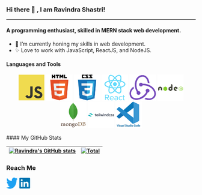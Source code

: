 ### Hi there 👋 , I am Ravindra Shastri!
--------
#### A programming enthusiast, skilled in MERN stack web development.

- 🌱 I’m currently honing my skills in web development.
- ✨ Love to work with JavaScript, ReactJS, and NodeJS. 

#### Languages and Tools
<p align="center">
 <img src="https://github.com/devicons/devicon/blob/master/icons/javascript/javascript-original.svg" alt="JavaScript Logo" width="70" height="70" /> 
  <img src="https://github.com/devicons/devicon/blob/master/icons/html5/html5-original-wordmark.svg" alt="HTML Logo" width="70" height="70" />                     <img src="https://github.com/devicons/devicon/blob/master/icons/css3/css3-original-wordmark.svg" alt="CSS Logo" width="70" height="70"/> <img src="https://github.com/devicons/devicon/blob/master/icons/react/react-original-wordmark.svg" alt="React Logo" width="70" height="70" />
  <img src="https://github.com/devicons/devicon/blob/master/icons/redux/redux-original.svg" alt="Redux Logo" width="70" height="70" />
  <img src="https://github.com/devicons/devicon/blob/master/icons/nodejs/nodejs-original-wordmark.svg" alt="Node Logo" width="70" height="70" /><img src="https://github.com/devicons/devicon/blob/master/icons/mongodb/mongodb-original-wordmark.svg" alt="MongoDB Logo" width="70" height="70" />
  <img src="https://github.com/devicons/devicon/blob/master/icons/tailwindcss/tailwindcss-original-wordmark.svg" alt="Tailwind logo" width="70" height="70" />
  <img src="https://github.com/devicons/devicon/blob/master/icons/vscode/vscode-original-wordmark.svg" alt="VSCode Logo" width="70" height="70" />
</p>
#### My GitHub Stats

[![Ravindra's GitHub stats](https://github-readme-stats.vercel.app/api?username=ravindra-shastri&iclude_all_commits=true&hide=stars&count_private=true&show_icons=true&theme=synthwave)](https://github.com/ravindra-shastri/github-readme-stats)|[![Total](https://github-readme-streak-stats.herokuapp.com/?user=ravindra-shastri&theme=synthwave)](https://github.com/ravindra-shastri/github-readme-stats)
|---|---|
<!-- [![Top Langs](https://github-readme-stats.vercel.app/api/top-langs/?username=ravindra-shastri&hide=CSS,ruby,shell,pug&layout=compact&theme=synthwave)](https://github.com/ravindra-shastri/github-readme-stats) -->


### Reach Me 
<a href="https://twitter.com/ravindrashast13" target="_blank"><img src="https://github.com/devicons/devicon/blob/master/icons/twitter/twitter-original.svg" alt="Twitter Logo" width="30" /></a>           <a href="https://www.linkedin.com/in/ravindra-shastri-3942a720b/" target="_blank"><img src="https://github.com/devicons/devicon/blob/master/icons/linkedin/linkedin-original.svg" alt="LinkedIn Logo" width="30"/></a>
<!--
**ravindra-shastri/ravindra-shastri** is a ✨ _special_ ✨ repository because its `README.md` (this file) appears on your GitHub profile.


<!--
**Ravindra-Shastri/Ravindra-Shastri** is a ✨ _special_ ✨ repository because its `README.md` (this file) appears on your GitHub profile.

Here are some ideas to get you started:

- 🔭 I’m currently working on ...
- 🌱 I’m currently learning ...
- 👯 I’m looking to collaborate on ...
- 🤔 I’m looking for help with ...
- 💬 Ask me about ...
- 📫 How to reach me: ...
- 😄 Pronouns: ...
- ⚡ Fun fact: ...
-->
